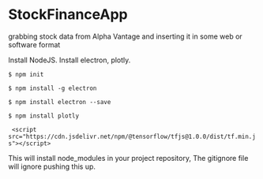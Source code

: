 # StockFinanceApp
grabbing stock data from Alpha Vantage and inserting it in some web or software format

Install NodeJS.
Install electron, plotly.

` $ npm init `

` $ npm install -g electron `

` $ npm install electron --save `

` $ npm install plotly `

` <script src="https://cdn.jsdelivr.net/npm/@tensorflow/tfjs@1.0.0/dist/tf.min.js"></script>`

This will install node_modules in your project repository, The gitignore file will ignore pushing this up.

